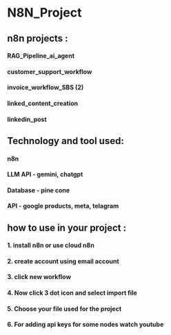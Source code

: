 # N8N_Project
## n8n projects : 
  #### RAG_Pipeline_ai_agent
  #### customer_support_workflow
  #### invoice_workflow_SBS (2)
  #### linked_content_creation
  #### linkedin_post

## Technology and tool used:
  #### n8n
  #### LLM API - gemini, chatgpt
  #### Database - pine cone
  #### API - google products, meta, telagram

## how to use in your project :
  #### 1. install n8n or use cloud n8n
  #### 2. create account using email account
  #### 3. click new workflow
  #### 4. Now click 3 dot icon and select import file
  #### 5. Choose your file used for the project
  #### 6. For adding api keys for some nodes watch youtube
